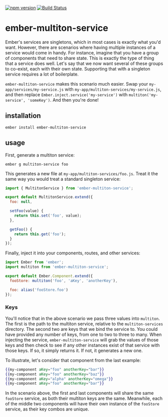 [![npm version](https://badge.fury.io/js/ember-multiton-service.svg)](https://badge.fury.io/js/ember-multiton-service)
[![Build Status](https://travis-ci.org/ember-multiton-service/ember-multiton-service.svg?branch=master)](https://travis-ci.org/ember-multiton-service/ember-multiton-service)

# ember-multiton-service

Ember's services are singletons, which in most cases is exactly what you'd want. However, there are scenarios where having multiple instances of a service would come in handy. For instance, imagine that you have a group of components that need to share state. This is exactly the type of thing that a service does well. Let's say that we now want several of these groups to co-exist, each with their own state. Supporting that with a singleton service requires a lot of boilerplate.

`ember-multiton-service` makes this scenario much easier. Swap your `my-app/services/my-service.js` with `my-app/multiton-services/my-service.js`, and then replace `Ember.inject.service('my-service')` with `multiton('my-service', 'someKey')`. And then you're done!

## installation

`ember install ember-multiton-service`

## usage

First, generate a multiton service:

`ember g multiton-service foo`

This generates a new file at `my-app/multiton-services/foo.js`. Treat it the same way you would treat a standard singleton service:

```js
import { MultitonService } from 'ember-multiton-service';

export default MultitonService.extend({
  foo: null,

  setFoo(value) {
    return this.set('foo', value);
  },

  getFoo() {
    return this.get('foo');
  }
});
```

Finally, inject it into your components, routes, and other services:

```js
import Ember from 'ember';
import multiton from 'ember-multiton-service';

export default Ember.Component.extend({
  fooStore: multiton('foo', 'aKey', 'anotherKey'),

  foo: alias('fooStore.foo')
});
```

### Keys

You'll notice that in the above scenario we pass three values into `multiton`. The first is the path to the multiton service, relative to the `multiton-services` directory. The second two are keys that we bind the service to. You could have provided any number of keys, from one to two to three to many. When injecting the service, `ember-multiton-service` will grab the values of those keys and then check to see if any other instances exist of that service with those keys. If so, it simply returns it. If not, it generates a new one.

To illustrate, let's consider that component from the last example:

```hbs
{{my-component aKey="foo" anotherKey="bar"}}
{{my-component aKey="foo" anotherKey="baz"}}
{{my-component aKey="alpha" anotherKey="omega"}}
{{my-component aKey="foo" anotherKey="bar"}}
```

In the scenario above, the first and last components will share the same `fooStore` service, as both their multiton keys are the same. Meanwhile, each of the middle two components will have their own instance of the `fooStore` service, as their key combos are unique.
